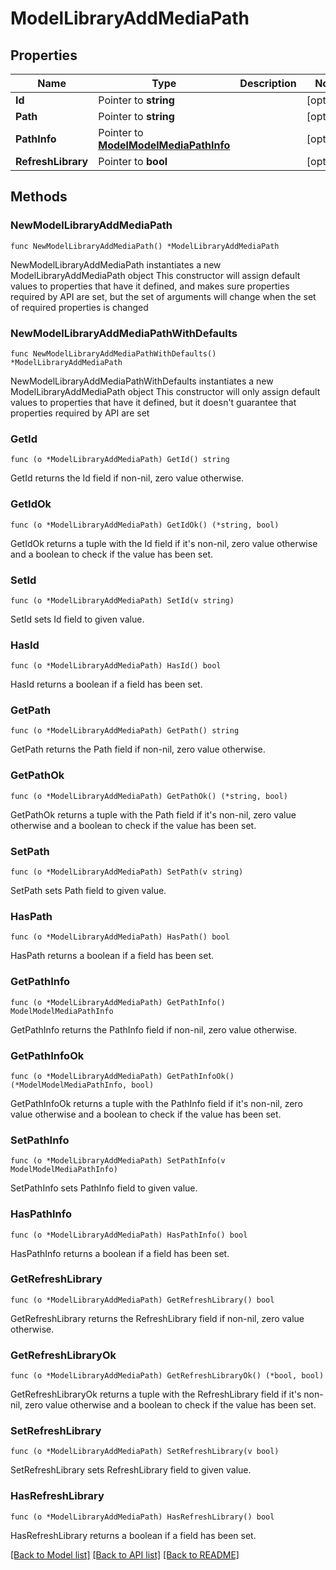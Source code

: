 # ModelLibraryAddMediaPath

## Properties

Name | Type | Description | Notes
------------ | ------------- | ------------- | -------------
**Id** | Pointer to **string** |  | [optional] 
**Path** | Pointer to **string** |  | [optional] 
**PathInfo** | Pointer to [**ModelModelMediaPathInfo**](ModelMediaPathInfo.md) |  | [optional] 
**RefreshLibrary** | Pointer to **bool** |  | [optional] 

## Methods

### NewModelLibraryAddMediaPath

`func NewModelLibraryAddMediaPath() *ModelLibraryAddMediaPath`

NewModelLibraryAddMediaPath instantiates a new ModelLibraryAddMediaPath object
This constructor will assign default values to properties that have it defined,
and makes sure properties required by API are set, but the set of arguments
will change when the set of required properties is changed

### NewModelLibraryAddMediaPathWithDefaults

`func NewModelLibraryAddMediaPathWithDefaults() *ModelLibraryAddMediaPath`

NewModelLibraryAddMediaPathWithDefaults instantiates a new ModelLibraryAddMediaPath object
This constructor will only assign default values to properties that have it defined,
but it doesn't guarantee that properties required by API are set

### GetId

`func (o *ModelLibraryAddMediaPath) GetId() string`

GetId returns the Id field if non-nil, zero value otherwise.

### GetIdOk

`func (o *ModelLibraryAddMediaPath) GetIdOk() (*string, bool)`

GetIdOk returns a tuple with the Id field if it's non-nil, zero value otherwise
and a boolean to check if the value has been set.

### SetId

`func (o *ModelLibraryAddMediaPath) SetId(v string)`

SetId sets Id field to given value.

### HasId

`func (o *ModelLibraryAddMediaPath) HasId() bool`

HasId returns a boolean if a field has been set.

### GetPath

`func (o *ModelLibraryAddMediaPath) GetPath() string`

GetPath returns the Path field if non-nil, zero value otherwise.

### GetPathOk

`func (o *ModelLibraryAddMediaPath) GetPathOk() (*string, bool)`

GetPathOk returns a tuple with the Path field if it's non-nil, zero value otherwise
and a boolean to check if the value has been set.

### SetPath

`func (o *ModelLibraryAddMediaPath) SetPath(v string)`

SetPath sets Path field to given value.

### HasPath

`func (o *ModelLibraryAddMediaPath) HasPath() bool`

HasPath returns a boolean if a field has been set.

### GetPathInfo

`func (o *ModelLibraryAddMediaPath) GetPathInfo() ModelModelMediaPathInfo`

GetPathInfo returns the PathInfo field if non-nil, zero value otherwise.

### GetPathInfoOk

`func (o *ModelLibraryAddMediaPath) GetPathInfoOk() (*ModelModelMediaPathInfo, bool)`

GetPathInfoOk returns a tuple with the PathInfo field if it's non-nil, zero value otherwise
and a boolean to check if the value has been set.

### SetPathInfo

`func (o *ModelLibraryAddMediaPath) SetPathInfo(v ModelModelMediaPathInfo)`

SetPathInfo sets PathInfo field to given value.

### HasPathInfo

`func (o *ModelLibraryAddMediaPath) HasPathInfo() bool`

HasPathInfo returns a boolean if a field has been set.

### GetRefreshLibrary

`func (o *ModelLibraryAddMediaPath) GetRefreshLibrary() bool`

GetRefreshLibrary returns the RefreshLibrary field if non-nil, zero value otherwise.

### GetRefreshLibraryOk

`func (o *ModelLibraryAddMediaPath) GetRefreshLibraryOk() (*bool, bool)`

GetRefreshLibraryOk returns a tuple with the RefreshLibrary field if it's non-nil, zero value otherwise
and a boolean to check if the value has been set.

### SetRefreshLibrary

`func (o *ModelLibraryAddMediaPath) SetRefreshLibrary(v bool)`

SetRefreshLibrary sets RefreshLibrary field to given value.

### HasRefreshLibrary

`func (o *ModelLibraryAddMediaPath) HasRefreshLibrary() bool`

HasRefreshLibrary returns a boolean if a field has been set.


[[Back to Model list]](../README.md#documentation-for-models) [[Back to API list]](../README.md#documentation-for-api-endpoints) [[Back to README]](../README.md)


